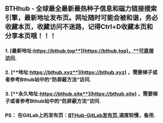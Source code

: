 ## **BTHhub - 全球最全最新最热种子信息和磁力链接搜索引擎，最新地址发布页。网址随时可能会被和谐，务必收藏本页，收藏访问不迷路，记得Ctrl+D收藏本页和分享本页哦！！！**
### 1. [**最新地址:https://bthub.top**](https://bthub.top)，**可直接访问.**
### 2. [**地址:https://bthub.xyz**](https://bthub.xyz) **，需要梯子或者参考Bthub站中的“防屏蔽方法”访问.**
### 3. [**永久地址:https://bthub.site**](https://bthub.site) ，**需要梯子或者参考Bthub站中的“防屏蔽方法”访问.**

### PS： 在GitLab上的发布页：[**BTHub-GitLab发布页,**](https://gitlab.com/fwonggh/Bthub/-/blob/master/README.md)**速度较慢，备用.**
     


